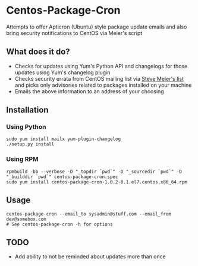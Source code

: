 # Centos-Package-Cron

Attempts to offer Apticron (Ubuntu) style package update emails and also bring security notifications to CentOS via Meier's script

## What does it do?

* Checks for updates using Yum's Python API and changelogs for those updates using Yum's changelog plugin
* Checks security errata from CentOS mailing list via [Steve Meier's list](http://cefs.steve-meier.de/errata.latest.xml) and picks only advisories related to packages installed on your machine
* Emails the above information to an address of your choosing

## Installation

### Using Python

```shell
sudo yum install mailx yum-plugin-changelog
./setup.py install
```

### Using RPM

```shell
rpmbuild -bb --verbose -D "_topdir `pwd`" -D "_sourcedir `pwd`" -D "_builddir `pwd`" centos-package-cron.spec
sudo yum install centos-package-cron-1.0.2-0.1.el7.centos.x86_64.rpm
```

## Usage

```shell
centos-package-cron --email_to sysadmin@stuff.com --email_from dev@somebox.com
# See centos-package-cron -h for options
```

## TODO
* Add ability to not be reminded about updates more than once
